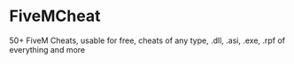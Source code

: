 # FiveMCheat
50+ FiveM Cheats, usable for free, cheats of any type, .dll, .asi, .exe, .rpf of everything and more
